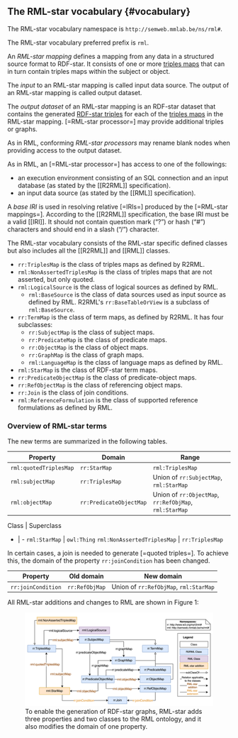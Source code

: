 ## The RML-star vocabulary {#vocabulary}

The RML-star vocabulary namespace is `http://semweb.mmlab.be/ns/rml#`.

The RML-star vocabulary preferred prefix is `rml`.

An <dfn data-lt="rml-star-mapping">RML-star mapping</dfn> defines a mapping from any data in a structured source format to RDF-star. It consists of one or more [triples maps](https://rml.io/specs/rml/#triples-map) that can in turn contain triples maps within the subject or object.

The <dfn data-lt="input">input</dfn> to an RML-star mapping is called input data source. The output of an RML-star mapping is called output dataset.

The <dfn data-lt="output">output dataset</dfn> of an RML-star mapping is an RDF-star dataset that contains the generated [RDF-star triples](https://www.w3.org/2021/12/rdf-star.html#dfn-triple) for each of the [triples maps](https://rml.io/specs/rml/#triples-map) in the RML-star mapping. [=RML-star processor=] may provide additional triples or graphs.

As in RML, conforming <dfn data-lt="rml-star-processors">RML-star processors</dfn> may rename blank nodes when providing access to the output dataset.

As in RML, an [=RML-star processor=] has access to one of the followings:

* an execution environment consisting of an SQL connection and an input database (as stated by the [[R2RML]] specification).
* an input data source (as stated by the [[RML]] specification).

A <dfn data-lt="iri">base IRI</dfn> is used in resolving relative [=IRIs=] produced by the [=RML-star mappings=]. According to the [[R2RML]] specification, the base IRI must be a valid [[IRI]]. It should not contain question mark (“?”) or hash (“#”) characters and should end in a slash (“/”) character.

The RML-star vocabulary consists of the RML-star specific defined classes but also includes all the [[R2RML]] and [[RML]] classes.

* `rr:TriplesMap` is the class of triples maps as defined by R2RML.
* `rml:NonAssertedTriplesMap` is the class of triples maps that are not asserted, but only quoted.
* `rml:LogicalSource` is the class of logical sources as defined by RML.
  * `rml:BaseSource` is the class of data sources used as input source as defined by RML. R2RML's `rr:BaseTableOrView` is a subclass of `rml:BaseSource`.
* `rr:TermMap` is the class of term maps, as defined by R2RML. It has four subclasses:
  * `rr:SubjectMap` is the class of subject maps.
  * `rr:PredicateMap` is the class of predicate maps.
  * `rr:ObjectMap` is the class of object maps.
  * `rr:GraphMap` is the class of graph maps.
  * `rml:LanguageMap` is the class of language maps as defined by RML.
* `rml:StarMap` is the class of RDF-star term maps.
* `rr:PredicateObjectMap` is the class of predicate-object maps.
* `rr:RefObjectMap` is the class of referencing object maps.
* `rr:Join` is the class of join conditions.
* `rml:ReferenceFormulation` is the class of supported reference formulations as defined by RML.

### Overview of RML-star terms
The new terms are summarized in the following tables.

Property | Domain | Range
-|-|-
`rml:quotedTriplesMap` | `rr:StarMap` |  `rml:TriplesMap`
`rml:subjectMap` | `rr:TriplesMap` | Union of `rr:SubjectMap`, `rml:StarMap`
`rml:objectMap` | `rr:PredicateObjectMap` | Union of `rr:ObjectMap`, `rr:RefObjMap`, `rml:StarMap`

Class | Superclass
- | -
`rml:StarMap` | `owl:Thing`
`rml:NonAssertedTriplesMap` | `rr:TriplesMap`

In certain cases, a join is needed to generate [=quoted triples=]. To achieve this, the domain of the property `rr:joinCondition` has been changed.

Property | Old domain | New domain
-|-|-
`rr:joinCondition` | `rr:RefObjMap` | Union of `rr:RefObjMap`, `rml:StarMap`

All RML-star additions and changes to RML are shown in Figure 1:
<figure>
  <img src="./resources/images/rml-star_diagram.png" alt="Target structure"/>
  <figcaption>To enable the generation of RDF-star graphs, RML-star adds three properties and two classes to the RML ontology, and it also modifies the domain of one property.</figcaption>
</figure>
